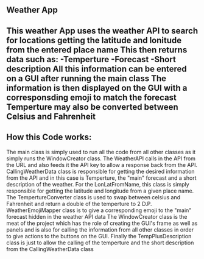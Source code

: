 Weather App
------------------------------------------------------------------------------------------------------------------------------------------------------------------------------------
This weather App uses the weather API to search for locations getting the latitude and lonitude from the entered place name
This then returns data such as:
-Temperture
-Forecast
-Short description
All this information can be entered on a GUI after running the main class
The information is then displayed on the GUI with a corresponsding emoji to match the forecast
Temperture may also be converted between Celsius and Fahrenheit
------------------------------------------------------------------------------------------------------------------------------------------------------------------------------------
How this Code works:
------------------------------------------------------------------------------------------------------------------------------------------------------------------------------------
The main class is simply used to run all the code from all other classes as it simply runs the WindowCreator class.
The WeatherAPI calls in the API from the URL and also feeds it the API key to allow a response back from the API.
CallingWeatherData class is responsible for getting the desired information from the API and in this case is Temperture, the "main" forecast and a short description of the weather.
For the LonLatFromName, this class is simply responsible for getting the latitude and longitude from a given place name.
The TempertureConverter class is used to swap between celsius and Fahrenheit and return a double of the temperture to 2 D.P.
WeatherEmojiMapper class is to give a corresponding emoji to the "main" forecast hidden in the weather API data
The WindowCreator class is the meat of the project which has the role of creating the GUI's frame as well as panels and is also for calling the information from all 
other classes in order to give actions to the buttons on the GUI.
Finally the TempPlusDescription class is just to allow the calling of the temperture and the short description from the CallingWeatherData class
